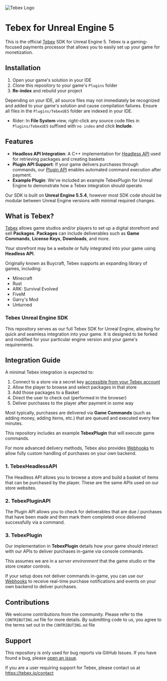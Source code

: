 ![Tebex Logo](https://www.tebex.io/_nuxt/logo.BCN2mLkL.svg)
# Tebex for Unreal Engine 5

This is the official [Tebex](https://tebex.io/) SDK for Unreal Engine 5. Tebex is a gaming-focused payments processor that 
allows you to easily set up your game for monetization.

## Installation

1. Open your game's solution in your IDE
2. Clone this repository to your game's `Plugins` folder
3. **Re-index** and rebuild your project

Depending on your IDE, all source files may not immediately be recognized and added to your game's solution and cause compilation failures. Ensure all files in the `Plugins/TebexUE5` folder are indexed in your IDE.

- Rider: In **File System** view, right-click any source code files in `Plugins/TebexUE5` suffixed with `no index` and click **Include**.

## Features

- **Headless API Integration**: A C++ implementation for [Headless API](https://docs.tebex.io/developers/headless-api/overview) used for retrieving packages and creating baskets
- **Plugin API Support**: If your game delivers purchases through commands, our [Plugin API](https://docs.tebex.io/plugin) enables automated command execution after payment.
- **Example Plugin**: We've included an example TebexPlugin for Unreal Engine to demonstrate how a Tebex integration should operate.

Our SDK is built on **Unreal Engine 5.5.4**, however most SDK code should be modular between Unreal Engine versions with minimal required changes.

## What is Tebex?
[Tebex](https://tebex.io) allows game studios and/or players to set up a digital storefront and sell **Packages**. **Packages** can include deliverables such as **Game Commands**, **License Keys**, **Downloads**, and more.

Your storefront may be a website or fully integrated into your game using **Headless API**.

Originally known as Buycraft, Tebex supports an expanding library of games, including:
- Minecraft
- Rust
- ARK: Survival Evolved
- FiveM
- Garry's Mod
- Unturned

### Tebex Unreal Engine SDK
This repository serves as our full Tebex SDK for Unreal Engine, allowing for quick and seamless integration into your game. It is designed to be forked and modified for your particular engine version and your game's requirements.

## Integration Guide

A minimal Tebex integration is expected to:
1. Connect to a store via a secret key [accessible from your Tebex account](https://tebex.io/)
2. Allow the player to browse and select packages in that store
3. Add those packages to a Basket
4. Direct the user to check out (performed in the browser)
5. Deliver purchases to the player after payment in some way

Most typically, purchases are delivered via **Game Commands** (such as adding money, adding items, etc.) that are queued and executed every few minutes. 

This repository includes an example **TebexPlugin** that will execute game commands.

For more advanced delivery methods, Tebex also provides [Webhooks](https://docs.tebex.io/developers/webhooks/overview) to allow fully custom handling of purchases on your own backend. 

### 1. TebexHeadlessAPI

The Headless API allows you to browse a store and build a basket of items that can be purchased by the player. These are the same APIs used on our store websites.

### 2. TebexPluginAPI

The Plugin API allows you to check for deliverables that are due / purchases that have been made and then mark them completed once delivered successfully via a command.

### 3. TebexPlugin

Our implementation in **TebexPlugin** details how your game should interact with our APIs to deliver purchases in-game via console commands.

This assumes we are in a _server environment_ that the game studio or the store creator controls.

If your setup does not deliver commands in-game, you can use our [Webhooks](https://docs.tebex.io/developers/webhooks/overview) to receive real-time purchase notifications and events on your own backend to deliver purchases.

## Contributions
We welcome contributions from the community. Please refer to the `CONTRIBUTING.md` file for more details. By submitting code to us, you agree to the terms set out in the `CONTRIBUTING.md` file

## Support
This repository is only used for bug reports via GitHub Issues. If you have found a bug, please [open an issue](https://github.com/tebexio/Tebex-UE5/issues).

If you are a user requiring support for Tebex, please contact us at https://tebex.io/contact
